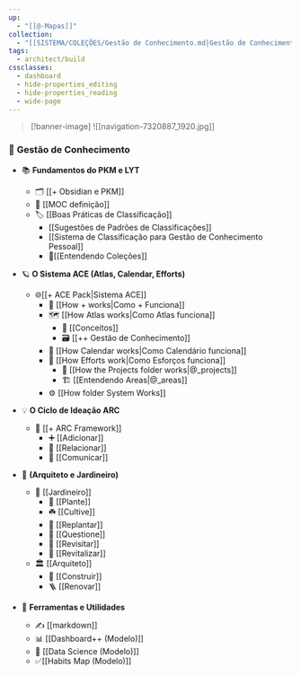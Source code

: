 ```yaml
---
up:
  - "[[@-Mapas]]"
collection:
  - "[[SISTEMA/COLEÇÕES/Gestão de Conhecimento.md|Gestão de Conhecimento]]"
tags:
  - architect/build
cssclasses:
  - dashboard
  - hide-properties_editing
  - hide-properties_reading
  - wide-page
---
```

>[!banner-image] ![[navigation-7320887_1920.jpg]]
### 🧭 **Gestão de Conhecimento**

- 📚 **Fundamentos do PKM e LYT**  
	- 🗂️ [[+ Obsidian e PKM]]  
	- 🧩 [[MOC definição]]  
	- 🏷️ [[Boas Práticas de Classificação]]  
		-  [[Sugestões de Padrões de Classificações]]  
		-  [[Sistema de Classificação para Gestão de Conhecimento Pessoal]]  
		- 📄[[Entendendo Coleções]]
- 🪐 **O Sistema ACE (Atlas, Calendar, Efforts)**  
	-  🌐[[+ ACE Pack|Sistema ACE]]  
		- 🧩 [[How + works|Como + Funciona]]  
		- 🗺️ [[How Atlas works|Como Atlas funciona]]  
			- 🧠 [[Conceitos]]  
			- 🗃️ [[++ Gestão de Conhecimento]]
		- 📅 [[How Calendar works|Como Calendário funciona]]    
		- 💪 [[How Efforts work|Como Esforços funciona]]  
			- 🚀 [[How the Projects folder works|@_projects]]  
			- 🏗️ [[Entendendo Areas|@_areas]]  
		- ⚙️ [[How folder System Works]]  
- 💡 **O Ciclo de Ideação ARC**  
	- 🔁 [[+ ARC Framework]]  
		- ➕ [[Adicionar]]  
		- 🔗 [[Relacionar]]  
		- 📣 [[Comunicar]]  
- 🌿 **(Arquiteto e Jardineiro)**  
	- 🌱 [[Jardineiro]]  
		- 🫘 [[Plante]]  
		- ☘️ [[Cultive]]  
		- 🌾 [[Replantar]]  
		- 🍄 [[Questione]]  
		- 🌻 [[Revisitar]]  
		- 🌼 [[Revitalizar]]  
	- 🏛️ [[Arquiteto]]  
		- 🧱 [[Construir]]  
		- 🪜 [[Renovar]]  

- 🧰 **Ferramentas e Utilidades**  
	- ✍️ [[markdown]]  
	- 📊 [[Dashboard++ (Modelo)]]  
	- 🎲 [[Data Science (Modelo)]]
	- ✅[[Habits Map (Modelo)]]
